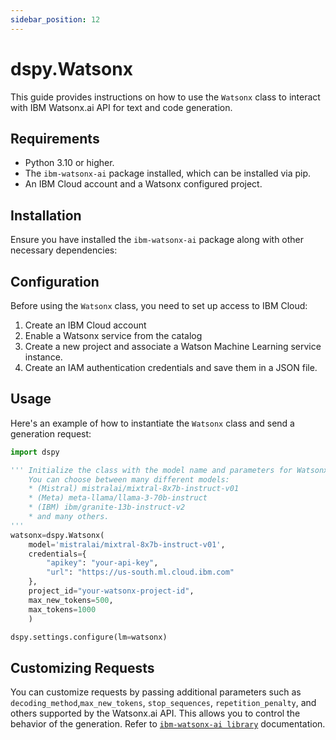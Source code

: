 ```yaml
---
sidebar_position: 12
---
```


# dspy.Watsonx

This guide provides instructions on how to use the `Watsonx` class to interact with  IBM Watsonx.ai API for text and code generation.

## Requirements

- Python 3.10 or higher.
- The `ibm-watsonx-ai` package installed, which can be installed via pip.
- An IBM Cloud account and a Watsonx configured project.

## Installation

Ensure you have installed the `ibm-watsonx-ai` package along with other necessary dependencies:

## Configuration

Before using the `Watsonx` class, you need to set up access to IBM Cloud:

1. Create an IBM Cloud account
2. Enable a Watsonx service from the catalog
3. Create a new project and associate a Watson Machine Learning service instance.
4. Create an IAM authentication credentials and save them in a JSON file.

## Usage

Here's an example of how to instantiate the `Watsonx` class and send a generation request:

```python
import dspy

''' Initialize the class with the model name and parameters for Watsonx.ai
    You can choose between many different models:
    * (Mistral) mistralai/mixtral-8x7b-instruct-v01
    * (Meta) meta-llama/llama-3-70b-instruct
    * (IBM) ibm/granite-13b-instruct-v2
    * and many others.
'''
watsonx=dspy.Watsonx(
    model='mistralai/mixtral-8x7b-instruct-v01',
    credentials={
        "apikey": "your-api-key",
        "url": "https://us-south.ml.cloud.ibm.com"
    },
    project_id="your-watsonx-project-id",
    max_new_tokens=500,
    max_tokens=1000
    )

dspy.settings.configure(lm=watsonx)
```

## Customizing Requests

You can customize requests by passing additional parameters such as `decoding_method`,`max_new_tokens`, `stop_sequences`, `repetition_penalty`, and others supported by the Watsonx.ai API. This allows you to control the behavior of the generation.
Refer to [`ibm-watsonx-ai library`](https://ibm.github.io/watsonx-ai-python-sdk/index.html) documentation.
